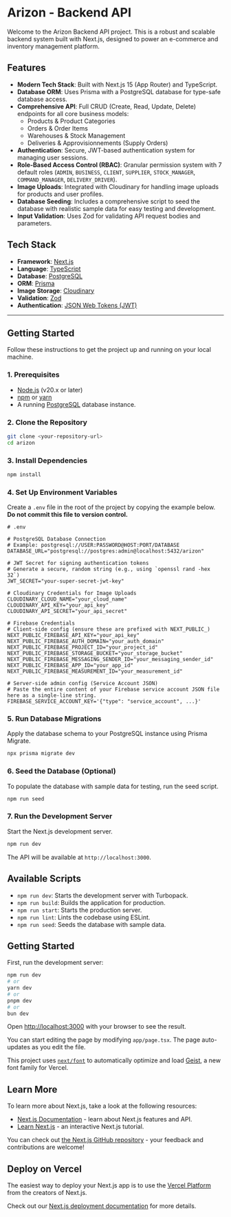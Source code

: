 # Arizon - Backend API

Welcome to the Arizon Backend API project. This is a robust and scalable backend system built with Next.js, designed to power an e-commerce and inventory management platform.

## Features

- **Modern Tech Stack**: Built with Next.js 15 (App Router) and TypeScript.
- **Database ORM**: Uses Prisma with a PostgreSQL database for type-safe database access.
- **Comprehensive API**: Full CRUD (Create, Read, Update, Delete) endpoints for all core business models:
  - Products & Product Categories
  - Orders & Order Items
  - Warehouses & Stock Management
  - Deliveries & Approvisionnements (Supply Orders)
- **Authentication**: Secure, JWT-based authentication system for managing user sessions.
- **Role-Based Access Control (RBAC)**: Granular permission system with 7 default roles (`ADMIN`, `BUSINESS`, `CLIENT`, `SUPPLIER`, `STOCK_MANAGER`, `COMMAND_MANAGER`, `DELIVERY_DRIVER`).
- **Image Uploads**: Integrated with Cloudinary for handling image uploads for products and user profiles.
- **Database Seeding**: Includes a comprehensive script to seed the database with realistic sample data for easy testing and development.
- **Input Validation**: Uses Zod for validating API request bodies and parameters.

## Tech Stack

- **Framework**: [Next.js](https://nextjs.org/)
- **Language**: [TypeScript](https://www.typescriptlang.org/)
- **Database**: [PostgreSQL](https://www.postgresql.org/)
- **ORM**: [Prisma](https://www.prisma.io/)
- **Image Storage**: [Cloudinary](https://cloudinary.com/)
- **Validation**: [Zod](https://zod.dev/)
- **Authentication**: [JSON Web Tokens (JWT)](https://jwt.io/)

---

## Getting Started

Follow these instructions to get the project up and running on your local machine.

### 1. Prerequisites

- [Node.js](https://nodejs.org/en) (v20.x or later)
- [npm](https://www.npmjs.com/) or [yarn](https://yarnpkg.com/)
- A running [PostgreSQL](https://www.postgresql.org/download/) database instance.

### 2. Clone the Repository

```bash
git clone <your-repository-url>
cd arizon
```

### 3. Install Dependencies

```bash
npm install
```

### 4. Set Up Environment Variables

Create a `.env` file in the root of the project by copying the example below. **Do not commit this file to version control.**

```env
# .env

# PostgreSQL Database Connection
# Example: postgresql://USER:PASSWORD@HOST:PORT/DATABASE
DATABASE_URL="postgresql://postgres:admin@localhost:5432/arizon"

# JWT Secret for signing authentication tokens
# Generate a secure, random string (e.g., using `openssl rand -hex 32`)
JWT_SECRET="your-super-secret-jwt-key"

# Cloudinary Credentials for Image Uploads
CLOUDINARY_CLOUD_NAME="your_cloud_name"
CLOUDINARY_API_KEY="your_api_key"
CLOUDINARY_API_SECRET="your_api_secret"

# Firebase Credentials
# Client-side config (ensure these are prefixed with NEXT_PUBLIC_)
NEXT_PUBLIC_FIREBASE_API_KEY="your_api_key"
NEXT_PUBLIC_FIREBASE_AUTH_DOMAIN="your_auth_domain"
NEXT_PUBLIC_FIREBASE_PROJECT_ID="your_project_id"
NEXT_PUBLIC_FIREBASE_STORAGE_BUCKET="your_storage_bucket"
NEXT_PUBLIC_FIREBASE_MESSAGING_SENDER_ID="your_messaging_sender_id"
NEXT_PUBLIC_FIREBASE_APP_ID="your_app_id"
NEXT_PUBLIC_FIREBASE_MEASUREMENT_ID="your_measurement_id"

# Server-side admin config (Service Account JSON)
# Paste the entire content of your Firebase service account JSON file here as a single-line string.
FIREBASE_SERVICE_ACCOUNT_KEY='{"type": "service_account", ...}'
```

### 5. Run Database Migrations

Apply the database schema to your PostgreSQL instance using Prisma Migrate.

```bash
npx prisma migrate dev
```

### 6. Seed the Database (Optional)

To populate the database with sample data for testing, run the seed script.

```bash
npm run seed
```

### 7. Run the Development Server

Start the Next.js development server.

```bash
npm run dev
```

The API will be available at `http://localhost:3000`.

## Available Scripts

- `npm run dev`: Starts the development server with Turbopack.
- `npm run build`: Builds the application for production.
- `npm run start`: Starts the production server.
- `npm run lint`: Lints the codebase using ESLint.
- `npm run seed`: Seeds the database with sample data.


## Getting Started

First, run the development server:

```bash
npm run dev
# or
yarn dev
# or
pnpm dev
# or
bun dev
```

Open [http://localhost:3000](http://localhost:3000) with your browser to see the result.

You can start editing the page by modifying `app/page.tsx`. The page auto-updates as you edit the file.

This project uses [`next/font`](https://nextjs.org/docs/app/building-your-application/optimizing/fonts) to automatically optimize and load [Geist](https://vercel.com/font), a new font family for Vercel.

## Learn More

To learn more about Next.js, take a look at the following resources:

- [Next.js Documentation](https://nextjs.org/docs) - learn about Next.js features and API.
- [Learn Next.js](https://nextjs.org/learn) - an interactive Next.js tutorial.

You can check out [the Next.js GitHub repository](https://github.com/vercel/next.js) - your feedback and contributions are welcome!

## Deploy on Vercel

The easiest way to deploy your Next.js app is to use the [Vercel Platform](https://vercel.com/new?utm_medium=default-template&filter=next.js&utm_source=create-next-app&utm_campaign=create-next-app-readme) from the creators of Next.js.

Check out our [Next.js deployment documentation](https://nextjs.org/docs/app/building-your-application/deploying) for more details.
